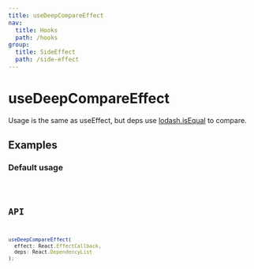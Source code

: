 ```yaml
---
title: useDeepCompareEffect
nav:
  title: Hooks
  path: /hooks
group:
  title: SideEffect
  path: /side-effect
---
```


# useDeepCompareEffect

<Tag lang="en-US" tags="ssr&crossPlatform"></Tag>

Usage is the same as useEffect, but deps use [lodash.isEqual](https://lodash.com/docs/4.17.15#isEqual) to compare.


## Examples

### Default usage

<code src="./demo/demo1.tsx" />

## API

```typescript
useDeepCompareEffect(
  effect: React.EffectCallback,
  deps: React.DependencyList
);
```